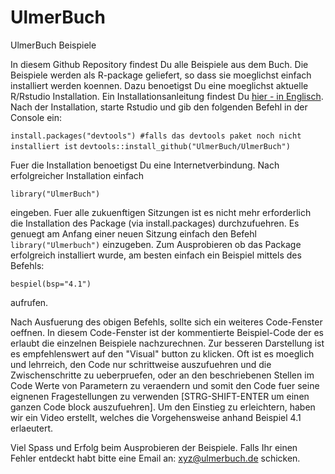 # UlmerBuch

UlmerBuch Beispiele

In diesem Github Repository findest Du alle Beispiele aus dem Buch. Die Beispiele werden als R-package geliefert, so dass sie moeglichst einfach installiert werden koennen. Dazu benoetigst Du eine moeglichst aktuelle R/Rstudio Installation. Ein Installationsanleitung findest Du [hier - in Englisch](https://rstudio-education.github.io/hopr/starting.html). Nach der Installation, starte Rstudio und gib den folgenden Befehl in der Console ein:

`install.packages("devtools") #falls das devtools paket noch nicht installiert ist`
`devtools::install_github("UlmerBuch/UlmerBuch")`


Fuer die Installation benoetigst Du eine Internetverbindung. Nach erfolgreicher Installation einfach

`library("UlmerBuch")`

eingeben. Fuer alle zukuenftigen Sitzungen ist es nicht mehr erforderlich die Installation des Package (via install.packages) durchzufuehren. Es genuegt am Anfang einer neuen Sitzung einfach den Befehl `library("Ulmerbuch")` einzugeben. Zum Ausprobieren ob das Package erfolgreich installiert wurde, am besten einfach ein Beispiel mittels des Befehls:

`bespiel(bsp="4.1")`

aufrufen.

Nach Ausfuerung des obigen Befehls, sollte sich ein weiteres Code-Fenster oeffnen. In diesem Code-Fenster ist der kommentierte Beispiel-Code der es erlaubt die einzelnen Beispiele nachzurechnen. Zur besseren Darstellung ist es empfehlenswert auf den "Visual" button zu klicken. Oft ist es moeglich und lehrreich, den Code nur schrittweise auszufuehren und die Zwischenschritte zu ueberpruefen, oder an den beschriebenen Stellen im Code Werte von Parametern zu veraendern und somit den Code fuer seine eignenen Fragestellungen zu verwenden [STRG-SHIFT-ENTER um einen ganzen Code block auszufuehren]. Um den Einstieg zu erleichtern, haben wir ein Video erstellt, welches die Vorgehensweise anhand Beispiel 4.1 erlaeutert.

Viel Spass und Erfolg beim Ausprobieren der Beispiele. Falls Ihr einen Fehler entdeckt habt bitte eine Email an: [xyz\@ulmerbuch.de](xyz@ulmerbuch.de) schicken.
